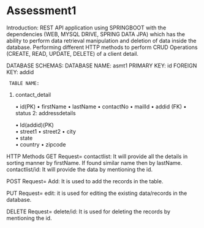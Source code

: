 # Assessment1
Introduction: 
    REST API application using SPRINGBOOT with the dependencies (WEB, MYSQL DRIVE, SPRING DATA JPA) which has the ability to perform data retrieval manipulation and deletion of data inside the database. Performing different HTTP methods to perform CRUD Operations (CREATE, READ, UPDATE, DELETE) of a client detail.
    
DATABASE SCHEMAS:
      DATABASE NAME: asmt1
        PRIMARY KEY: id
        FOREIGN KEY: addid
        
     TABLE NAME: 
  1.	contact_detail

        •	id(PK)
        •	firstName
        •	lastName
        •	contactNo
        •	mailId
        •	addid (FK)
        •	status
  2: addressdetails
  
        •	Id(addid)(PK)	
        •	street1	
        •	street2	
        •	city	
        •	state	
        •	country 
        •	zipcode
        
HTTP Methods
  GET Request=
      contactlist: It will provide all the details in sorting manner by firstName. If found similar name then by lastName.
      contactlist/id: It will provide the data by mentioning the id.
      
  POST Request=
      Add: It is used to add the records in the table.
      
  PUT Request=
      edit: it is used for editing the existing data/records in the database.
      
  DELETE Request=
      delete/id: It is used for deleting the records by mentioning the id.

